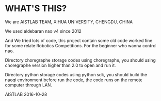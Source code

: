# WHAT'S THIS? #
We are AISTLAB TEAM, XIHUA UNIVERSITY, CHENGDU, CHINA

We used aldebaran nao v4 since 2012

And We tried lots of code, this project contain some old code worked fine for some relate Robotics Competitions.
For the beginner who wanna control nao.

Directory choregraphe storage codes using choregraphe, you should using choregraphe version higher than 2.0 to open and run it.

Directory python storage codes using python sdk, you should build the naoqi environment before run the code, the code runs on the remote computer through LAN.

AISTLAB 2016-10-28